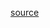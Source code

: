 [source](https://ec.europa.eu/eurostat/databrowser/view/tps00200/default/table?lang=en&category=t_proj)